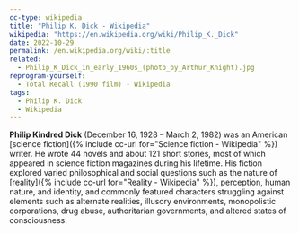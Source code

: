 ```yaml
---
cc-type: wikipedia
title: "Philip K. Dick - Wikipedia"
wikipedia: "https://en.wikipedia.org/wiki/Philip_K._Dick"
date: 2022-10-29
permalink: /en.wikipedia.org/wiki/:title
related:
  - Philip_K_Dick_in_early_1960s_(photo_by_Arthur_Knight).jpg
reprogram-yourself:
  - Total Recall (1990 film) - Wikipedia
tags:
  - Philip K. Dick
  - Wikipedia
---
```

**Philip Kindred Dick** (December 16, 1928 – March 2, 1982) was an American [science fiction]({% include cc-url for="Science fiction - Wikipedia" %}) writer. He wrote 44 novels and about 121 short stories, most of which appeared in science fiction magazines during his lifetime. His fiction explored varied philosophical and social questions such as the nature of [reality]({% include cc-url for="Reality - Wikipedia" %}), perception, human nature, and identity, and commonly featured characters struggling against elements such as alternate realities, illusory environments, monopolistic corporations, drug abuse, authoritarian governments, and altered states of consciousness.